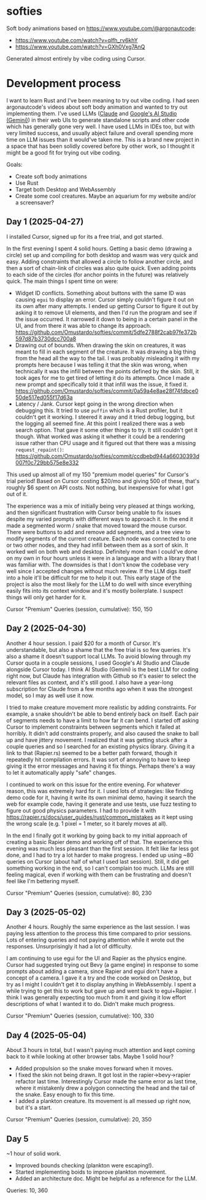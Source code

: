 # softies

Soft body animations based on https://www.youtube.com/@argonautcode:
* https://www.youtube.com/watch?v=qlfh_rv6khY
* https://www.youtube.com/watch?v=GXh0Vxg7AnQ

Generated almost entirely by vibe coding using Cursor.

# Development process

I want to learn Rust and I've been meaning to try out vibe coding. I had seen argonautcode's videos about soft body animation and wanted to try out implementing them. I've used LLMs ([Claude](https://claude.ai/new) and [Google's AI Studio (Gemini)](https://aistudio.google.com/prompts/new_chat)) in their web UIs to generate standalone scripts and other code which has generally gone very well. I have used LLMs in IDEs too, but with very limited success, and usually abject failure and overall spending more time on LLM issues than it would've taken me. This is a brand new project in a space that has been solidly covered before by other work, so I thought it might be a good fit for trying out vibe coding.

Goals:
* Create soft body animations
* Use Rust
* Target both Desktop and WebAssembly
* Create some cool creatures. Maybe an aquarium for my website and/or a screensaver?

## Day 1 (2025-04-27)

I installed Cursor, signed up for its a free trial, and got started.

In the first evening I spent 4 solid hours. Getting a basic demo (drawing a circle) set up and compiling for both desktop and wasm was very quick and easy. Adding constraints that allowed a circle to follow another circle, and then a sort of chain-link of circles was also quite quick. Even adding points to each side of the circles (for anchor points in the future) was relatively quick. The main things I spent time on were:
* Widget ID conflicts. Something about buttons with the same ID was causing `egui` to display an error. Cursor simply couldn't figure it out on its own after many attempts. I ended up getting Cursor to figure it out by asking it to remove UI elements, and then I'd run the program and see if the issue occurred. It narrowed it down to being in a certain panel in the UI, and from there it was able to change its approach. https://github.com/Omustardo/softies/commit/5dfe2788f2cab97fe372b597d87b3730dcc700a8
* Drawing out of bounds. When drawing the skin on creatures, it was meant to fill in each segment of the creature. It was drawing a big thing from the head all the way to the tail. I was probably misleading it with my prompts here because I was telling it that the skin was wrong, when technically it was the infill between the points defined by the skin. Still, it took ages for me to get tired of letting it do its attempts. Once I made a new prompt and specifically told it that infill was the issue, it fixed it. https://github.com/Omustardo/softies/commit/0a59a4e8ae28f74fdbce050de517ed055f17d63a
* Latency / Jank. Cursor kept going in the wrong direction when debugging this. It tried to use `puffin` which is a Rust profiler, but it couldn't get it working. I steered it away and it tried debug logging, but the logging all seemed fine. At this point I realized there was a web search option. That gave it some other things to try. It still couldn't get it though. What worked was asking it whether it could be a rendering issue rather than CPU usage and it figured out that there was a missing `request_repaint()`: https://github.com/Omustardo/softies/commit/ccdbebd944a66030393d007f0c729bb575e8e332

This used up almost all of my 150 "premium model queries" for Cursor's trial period! Based on Cursor costing $20/mo and giving 500 of these, that's roughly $6 spent on API costs. Not nothing, but inexpensive for what I got out of it.

The experience was a mix of initially being very pleased at things working, and then significant frustration with Cursor being unable to fix issues despite my varied prompts with different ways to approach it. In the end it made a segmented worm / snake that moved toward the mouse cursor. There were buttons to add and remove add segments, and a tree view to modify segments of the current creature. Each node was connected to one or two other nodes, and they had infill between them as a sort of skin. It worked well on both web and desktop. Definitely more than I could've done on my own in four hours unless it were in a language and with a library that I was familiar with. The downsides is that I don't know the codebase very well since I accepted changes without much review. If the LLM digs itself into a hole it'll be difficult for me to help it out. This early stage of the project is also the most likely for the LLM to do well with since everything easily fits into its context window and it's mostly boilerplate. I suspect things will only get harder for it.

Cursor "Premium" Queries (session, cumulative): 150, 150

## Day 2 (2025-04-30)

Another 4 hour session. I paid $20 for a month of Cursor. It's understandable, but also a shame that the free trial is so few queries. It's also a shame it doesn't support local LLMs. To avoid blowing through my Cursor quota in a couple sessions, I used Google's AI Studio and Claude alongside Cursor today. I think AI Studio (Gemini) is the best LLM for coding right now, but Claude has integration with Github so it's easier to select the relevant files as context, and it's still good. I also have a year-long subscription for Claude from a few months ago when it was the strongest model, so I may as well use it now.

I tried to make creature movement more realistic by adding constraints. For example, a snake shouldn't be able to bend entirely back on itself. Each pair of segments needs to have a limit to how far it can bend. I started off asking Cursor to implement constraints between segments which it failed at horribly. It didn't add constraints properly, and also caused the snake to ball up and have jittery movement. I realized that it was getting stuck after a couple queries and so I searched for an existing physics library. Giving it a link to that (Rapier.rs) seemed to be a better path forward, though it repeatedly hit compilation errors. It was sort of annoying to have to keep giving it the error messages and having it fix things. Perhaps there's a way to let it automatically apply "safe" changes.

I continued to work on this issue for the entire evening. For whatever reason, this was extremely hard for it. I used lots of strategies: like finding demo code for it, having it write its own minimal demo, having it search the web for example code, having it generate and use tests, use fuzz testing to figure out good physics parameters. I had to provide it with https://rapier.rs/docs/user_guides/rust/common_mistakes as it kept using the wrong scale (e.g. 1 pixel = 1 meter, so it barely moves at all).

In the end I finally got it working by going back to my initial approach of creating a basic Rapier demo and working off of that. The experience this evening was much less pleasant than the first session. It felt like far less got done, and I had to try a lot harder to make progress. I ended up using ~80 queries on Cursor (about half of what I used last session). Still, it did get something working in the end, so I can't complain too much. LLMs are still feeling magical, even if working with them can be frustrating and doesn't feel like I'm bettering myself.

Cursor "Premium" Queries (session, cumulative): 80, 230

## Day 3 (2025-05-02)

Another 4 hours. Roughly the same experience as the last session. I was paying less attention to the process this time compared to prior sessions. Lots of entering queries and not paying attention while it wrote out the responses. Unsurprisingly it had a lot of difficulty.

I am continuing to use egui for the UI and Rapier as the physics engine. Cursor had suggested trying out Bevy (a game engine) in response to some prompts about adding a camera, since Rapier and egui don't have a concept of a camera. I gave it a try and the code worked on Desktop, but try as I might I couldn't get it to display anything in WebAssembly. I spent a while trying to get this to work but gave up and went back to egui+Rapier. I think I was generally expecting too much from it and giving it low effort descriptions of what I wanted it to do. Didn't make much progress.

Cursor "Premium" Queries (session, cumulative): 100, 330

## Day 4 (2025-05-04)

About 3 hours in total, but I wasn't paying much attention and kept coming back to it while looking at other browser tabs. Maybe 1 solid hour?

* Added propulsion so the snake moves forward when it moves.
* I fixed the skin not being drawn. It got lost in the rapier->bevy->rapier refactor last time. Interestingly Cursor made the same error as last time, where it mistakenly drew a polygon connecting the head and the tail of the snake. Easy enough to fix this time.
* I added a plankton creature. Its movement is all messed up right now, but it's a start.

Cursor "Premium" Queries (session, cumulative): 20, 350

## Day 5

~1 hour of solid work.

* Improved bounds checking (plankton were escaping!).
* Started implementing boids to improve plankton movement.
* Added an architecture doc. Might be helpful as a reference for the LLM.

Queries: 10, 360